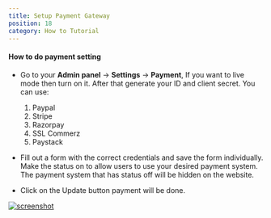 ```yaml
---
title: Setup Payment Gateway
position: 18
category: How to Tutorial
---
```


#### How to do payment setting

- Go to your **Admin panel** -\> **Settings** -\> **Payment**, If you want to live mode then turn on it. After that generate your ID and client secret. You can use:

  1.  Paypal
  2.  Stripe
  3.  Razorpay
  4.  SSL Commerz
  5.  Paystack

- Fill out a form with the correct credentials and save the form individually. Make the status on to allow users to use your desired payment system. The payment system that has status off will be hidden on the website.

- Click on the Update button payment will be done.

[![screenshot](/docs/clicon/screenshots/payment-setting.png)](/docs/clicon/screenshots/payment-setting.png)[](/docs/clicon/screenshots/payment-setting.png)
